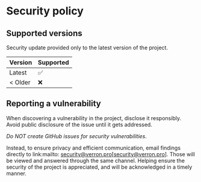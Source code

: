 # Security policy

## Supported versions

Security update provided only to the latest version of the project.

| Version    | Supported          |
|------------|--------------------|
| Latest     | :white_check_mark: |
| &lt; Older | :x:                |

## Reporting a vulnerability

When discovering a vulnerability in the project, disclose it responsibly.
Avoid public disclosure of the issue until it gets addressed.

*Do NOT create GitHub issues for security vulnerabilities*.

Instead, to ensure privacy and efficient communication, email findings directly to link:mailto:
security@verron.pro[security@verron.pro].
Those will be viewed and answered through the same channel.
Helping ensure the security of the project is appreciated, and will be acknowledged in a timely manner.
